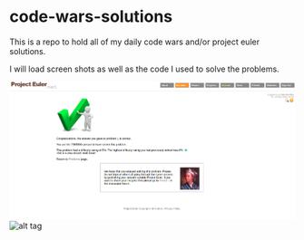 # code-wars-solutions
This is a repo to hold all of my daily code wars and/or project euler solutions.

I will load screen shots as well as the code I used to solve the problems. 

![alt tag](https://github.com/lpercivalDEV/code-wars-solutions/blob/master/eulerSolution1-mar16.png)
![alt tag]()
